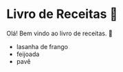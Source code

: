 # Livro de Receitas :shallow_pan_of_food:

Olá! Bem vindo ao livro de receitas. :tomato:

- lasanha de frango
- feijoada
- pavê